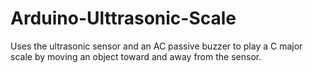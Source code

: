 # Arduino-Ulttrasonic-Scale
Uses the ultrasonic sensor and an AC passive buzzer to play a C major scale by moving an object toward and away from the sensor.

